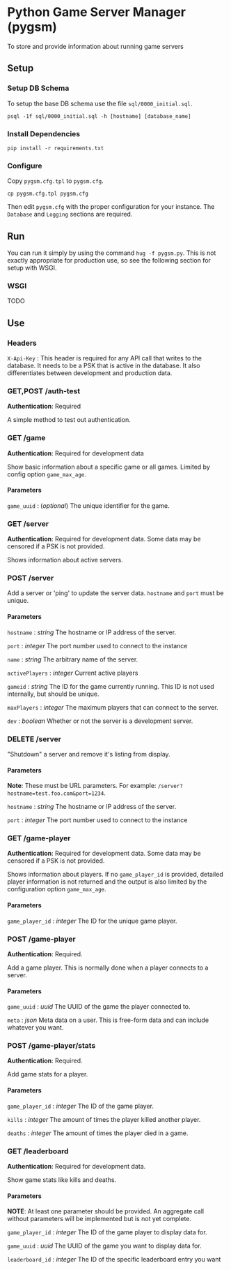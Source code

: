 # Python Game Server Manager (pygsm)

To store and provide information about running game servers

## Setup

### Setup DB Schema

To setup the base DB schema use the file `sql/0000_initial.sql`.

```
psql -1f sql/0000_initial.sql -h [hostname] [database_name]
````

### Install Dependencies 

`pip install -r requirements.txt`

### Configure

Copy `pygsm.cfg.tpl` to `pygsm.cfg`.  

```
cp pygsm.cfg.tpl pygsm.cfg
```

Then edit `pygsm.cfg` with the proper configuration for your instance.  The `Database` and `Logging` sections are required.

## Run

You can run it simply by using the command `hug -f pygsm.py`.  This is not exactly appropriate for production use, so see the following section for setup with WSGI.

### WSGI 

TODO

## Use

### Headers

`X-Api-Key`
:  This header is required for any API call that writes to the database.  It needs to be a PSK that is active in the database.  It also differentiates between development and production data.

### GET,POST /auth-test

**Authentication**: Required

A simple method to test out authentication.

### GET /game

**Authentication**: Required for development data

Show basic information about a specific game or all games. Limited by config option `game_max_age`.

#### Parameters

`game_uuid` 
: (*optional*) The unique identifier for the game.

### GET /server

**Authentication**: Required for development data. Some data may be censored if a PSK is not provided.

Shows information about active servers.

### POST /server

Add a server or 'ping' to update the server data.  `hostname` and `port` must be unique.

#### Parameters

`hostname`
: *string* The hostname or IP address of the server.

`port`
: *integer* The port number used to connect to the instance

`name`
: *string* The arbitrary name of the server.

`activePlayers`
: *integer* Current active players

`gameid`
: *string* The ID for the game currently running.  This ID is not used internally, but should be unique.

`maxPlayers`
: *integer* The maximum players that can connect to the server.

`dev`
: *boolean* Whether or not the server is a development server.

### DELETE /server

"Shutdown" a server and remove it's listing from display.

#### Parameters

**Note**: These must be URL parameters.  For example: `/server?hostname=test.foo.com&port=1234`.

`hostname`
: *string* The hostname or IP address of the server.

`port`
: *integer* The port number used to connect to the instance

### GET /game-player

**Authentication**: Required for development data. Some data may be censored if a PSK is not provided.

Shows information about players.  If no `game_player_id` is provided, detailed player information is not returned and the output is also limited by the configuration option `game_max_age`.

#### Parameters

`game_player_id`
: *integer* The ID for the unique game player.

### POST /game-player

**Authentication**: Required.

Add a game player.  This is normally done when a player connects to a server.

#### Parameters

`game_uuid`
: *uuid* The UUID of the game the player connected to.

`meta`
: *json* Meta data on a user.  This is free-form data and can include whatever you want.

### POST /game-player/stats

**Authentication**: Required.

Add game stats for a player.

#### Parameters

`game_player_id`
: *integer* The ID of the game player.

`kills`
: *integer* The amount of times the player killed another player.

`deaths`
: *integer* The amount of times the player died in a game.

### GET /leaderboard

**Authentication**: Required for development data. 

Show game stats like kills and deaths.

#### Parameters

**NOTE**: At least one parameter should be provided.  An aggregate call without parameters will be implemented but is not yet complete.

`game_player_id`
: *integer* The ID of the game player to display data for.

`game_uuid`
: *uuid* The UUID of the game you want to display data for.

`leaderboard_id`
: *integer* The ID of the specific leaderboard entry you want